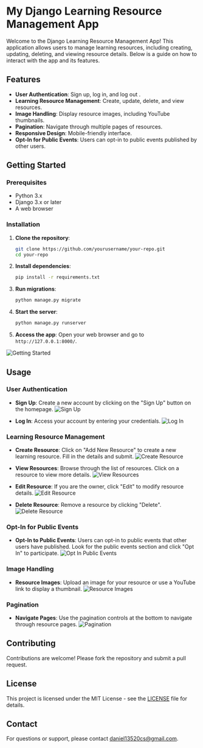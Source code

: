 # My Django Learning Resource Management App

Welcome to the Django Learning Resource Management App! This application allows users to manage learning resources, including creating, updating, deleting, and viewing resource details. Below is a guide on how to interact with the app and its features.

## Features

- **User Authentication**: Sign up, log in, and log out .
- **Learning Resource Management**: Create, update, delete, and view resources.
- **Image Handling**: Display resource images, including YouTube thumbnails.
- **Pagination**: Navigate through multiple pages of resources.
- **Responsive Design**: Mobile-friendly interface.
- **Opt-In for Public Events**: Users can opt-in to public events published by other users.

## Getting Started

### Prerequisites

- Python 3.x
- Django 3.x or later
- A web browser

### Installation

1. **Clone the repository**:
   ```bash
   git clone https://github.com/yourusername/your-repo.git
   cd your-repo
   ```

2. **Install dependencies**:
   ```bash
   pip install -r requirements.txt
   ```

3. **Run migrations**:
   ```bash
   python manage.py migrate
   ```

4. **Start the server**:
   ```bash
   python manage.py runserver
   ```

5. **Access the app**:
   Open your web browser and go to `http://127.0.0.1:8000/`.

![Getting Started](path/to/getting-started-image.png)

## Usage

### User Authentication

- **Sign Up**: Create a new account by clicking on the "Sign Up" button on the homepage.
  ![Sign Up](path/to/signup-image.png)

- **Log In**: Access your account by entering your credentials.
  ![Log In](path/to/login-image.png)

### Learning Resource Management

- **Create Resource**: Click on "Add New Resource" to create a new learning resource. Fill in the details and submit.
  ![Create Resource](path/to/create-resource-image.png)

- **View Resources**: Browse through the list of resources. Click on a resource to view more details.
  ![View Resources](path/to/view-resources-image.png)

- **Edit Resource**: If you are the owner, click "Edit" to modify resource details.
  ![Edit Resource](path/to/edit-resource-image.png)

- **Delete Resource**: Remove a resource by clicking "Delete".
  ![Delete Resource](path/to/delete-resource-image.png)

### Opt-In for Public Events

- **Opt-In to Public Events**: Users can opt-in to public events that other users have published. Look for the public events section and click "Opt In" to participate.
  ![Opt In Public Events](path/to/opt-in-public-events-image.png)

### Image Handling

- **Resource Images**: Upload an image for your resource or use a YouTube link to display a thumbnail.
  ![Resource Images](path/to/resource-images-image.png)

### Pagination

- **Navigate Pages**: Use the pagination controls at the bottom to navigate through resource pages.
  ![Pagination](path/to/pagination-image.png)

## Contributing

Contributions are welcome! Please fork the repository and submit a pull request.

## License

This project is licensed under the MIT License - see the [LICENSE](LICENSE) file for details.

## Contact

For questions or support, please contact [daniel13520cs@gmail.com](mailto:your-email@example.com).